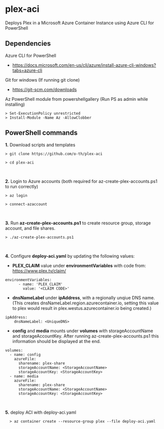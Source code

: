 # plex-aci
Deploys Plex in a Microsoft Azure Container Instance using Azure CLI for PowerShell

## Dependencies
Azure CLI for PowerShell
* https://docs.microsoft.com/en-us/cli/azure/install-azure-cli-windows?tabs=azure-cli

Git for windows (If running git clone)
* https://git-scm.com/downloads


Az PowerShell module from powershellgallery (Run PS as admin while installing)
```
> Set-ExecutionPolicy unrestricted
> Install-Module -Name Az -AllowClobber
```


## PowerShell commands
<b>1.</b> Download scripts and templates
```
> git clone https://github.com/o-th/plex-aci
```
```
> cd plex-aci
```
<br>

<b>2.</b> Login to Azure accounts (both required for az-create-plex-accounts.ps1 to run correctly)
```
> az login
```
```
> connect-azaccount
```
<br>

<b>3.</b> Run <b>az-create-plex-accounts.ps1</b> to create resource group, storage account, and file shares.
```
> ./az-create-plex-accounts.ps1
```
<br>

<b>4.</b> Configure <b>deploy-aci.yaml</b> by updating the following values:
<br>

* <b>PLEX_CLAIM</b> value under <b>environmentVariables</b> with code from: https://www.plex.tv/claim/
```
environmentVariables:
      - name: 'PLEX_CLAIM'
        value: '<CLAIM CODE>'
```
 
 
* <b>dnsNameLabel</b> under <b>ipAddress</b>, with a regionally unqiue DNS name. (This creates dnsNameLabel.region.azurecontainer.io, setting this value to plex would result in 
plex.westus.azurecontainer.io being created.)
```
ipAddress:
    dnsNameLabel: <UniqueDNS>
```


* <b>config</b> and <b>media</b> mounts under <b>volumes</b> with storageAccountName and storageAccountKey. After running az-create-plex-accounts.ps1 this information should be displayed at the end.
```
volumes:
  - name: config
    azureFile:
      sharename: plex-share
      storageAccountName: <StorageAccountName>
      storageAccountKey: <StorageAccountKey>
  - name: media
    azureFile:
      sharename: plex-share
      storageAccountName: <StorageAccountName>
      storageAccountKey: <StorageAccountKey>
```
<br>

<b>5.</b> deploy ACI with deploy-aci.yaml
```
  > az container create --resource-group plex --file deploy-aci.yaml
```

